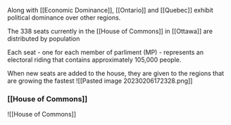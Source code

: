 Along with [[Economic Dominance]], [[Ontario]] and [[Quebec]] exhibit political dominance over other regions.

The 338 seats currently in the [[House of Commons]] in [[Ottawa]] are distributed by population

Each seat - one for each member of parliment (MP) - represents an electoral riding that contains approximately 105,000 people.

When new seats are added to the house, they are given to the regions that are growing the fastest
![[Pasted image 20230206172328.png]]

### [[House of Commons]]
![[House of Commons]]

